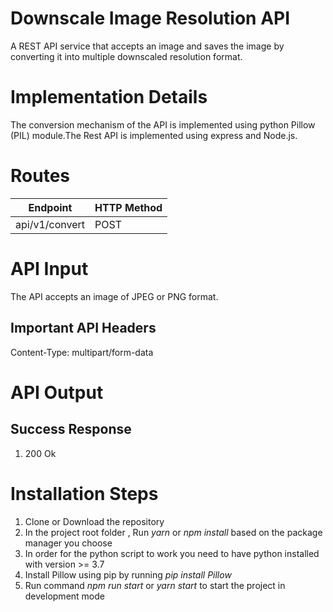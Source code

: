 # Downscale Image Resolution API
A REST API service that accepts an image and saves the image by converting it into multiple downscaled resolution format.

# Implementation Details
The conversion mechanism of the API is implemented using python Pillow (PIL) module.The Rest API is implemented using express and Node.js.

# Routes
  Endpoint | HTTP Method
------------ | -------------
  api/v1/convert | POST

# API Input
The API accepts an image of JPEG or PNG format.
  ## Important API Headers
  Content-Type: multipart/form-data
  
  
# API Output

 ## Success Response 
 1. 200 Ok

# Installation Steps
1.  Clone or Download the repository
2.  In the project root folder , Run *yarn* or *npm install* based on the package manager you choose
3.  In order for the python script to work you need to have python installed with version >= 3.7
4.  Install Pillow using pip by running *pip install Pillow* 
5.  Run command *npm run start* or *yarn start* to start the project in development mode




